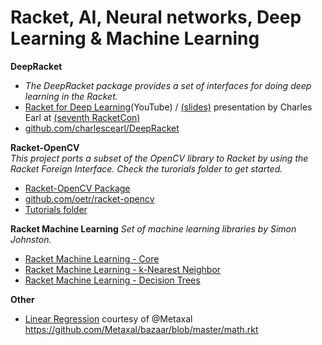 # Racket, AI,  Neural networks, Deep Learning & Machine Learning

**DeepRacket**  
* _The DeepRacket package provides a set of interfaces for doing deep learning in the Racket._
* [Racket for Deep Learning](https://youtu.be/ijS4hrtMTAc)(YouTube) / [(slides)](http://con.racket-lang.org/2017/earl.pdf) presentation by Charles Earl at [(seventh RacketCon)](http://con.racket-lang.org/2017/)
* [github.com/charlescearl/DeepRacket](https://github.com/charlescearl/DeepRacket)

**Racket-OpenCV**  
_This project ports a subset of the OpenCV library to Racket by using the Racket Foreign Interface. Check the turorials folder to get started._  
* [Racket-OpenCV Package](https://pkgs.racket-lang.org/package/opencv)
* [github.com/oetr/racket-opencv](https://github.com/oetr/racket-opencv)
* [Tutorials folder](https://github.com/oetr/racket-opencv/tree/master/tutorials)

**Racket Machine Learning**
 _Set of machine learning libraries by Simon Johnston._  
* [Racket Machine Learning - Core](https://github.com/johnstonskj/rml-core)
* [Racket Machine Learning - k-Nearest Neighbor](https://github.com/johnstonskj/rml-knn)
* [Racket Machine Learning - Decision Trees](https://github.com/johnstonskj/rml-decisiontrees)

**Other** 
* [Linear Regression](https://gist.github.com/spdegabrielle/f28cd93ffca4e3086d2ab0bd66bd802d) courtesy of @Metaxal  <https://github.com/Metaxal/bazaar/blob/master/math.rkt>
